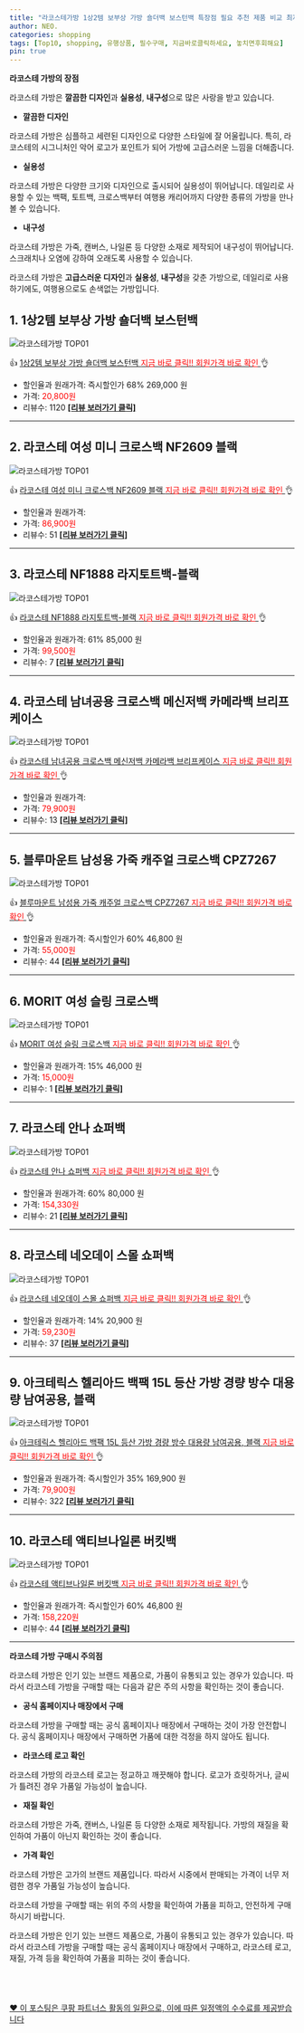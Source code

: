 ```yaml
---
title: "라코스테가방 1상2템 보부상 가방 숄더백 보스턴백 특장점 필요 추천 제품 비교 최저 가격 비교 장점 구매 후기 구매평"
author: NEO.
categories: shopping
tags: [Top10, shopping, 유행상품, 필수구매, 지금바로클릭하세요, 놓치면후회해요]
pin: true
---
```

**라코스테 가방의 장점**

라코스테 가방은 **깔끔한 디자인**과 **실용성**, **내구성**으로 많은 사랑을 받고 있습니다.

* **깔끔한 디자인**

라코스테 가방은 심플하고 세련된 디자인으로 다양한 스타일에 잘 어울립니다. 특히, 라코스테의 시그니처인 악어 로고가 포인트가 되어 가방에 고급스러운 느낌을 더해줍니다.

* **실용성**

라코스테 가방은 다양한 크기와 디자인으로 출시되어 실용성이 뛰어납니다. 데일리로 사용할 수 있는 백팩, 토트백, 크로스백부터 여행용 캐리어까지 다양한 종류의 가방을 만나볼 수 있습니다.

* **내구성**

라코스테 가방은 가죽, 캔버스, 나일론 등 다양한 소재로 제작되어 내구성이 뛰어납니다. 스크래치나 오염에 강하여 오래도록 사용할 수 있습니다.

라코스테 가방은 **고급스러운 디자인**과 **실용성**, **내구성**을 갖춘 가방으로, 데일리로 사용하기에도, 여행용으로도 손색없는 가방입니다.

   

## 1. 1상2템 보부상 가방 숄더백 보스턴백

![라코스테가방 TOP01](https://thumbnail8.coupangcdn.com/thumbnails/remote/490x490ex/image/vendor_inventory/c5e7/202c46274074b23004ebc3b146bbfae415078189d2d2cf0fc8c3704c1628.jpg)


👍 [1상2템 보부상 가방 숄더백 보스턴백 <font color=red> 지금 바로 클릭!! 회원가격 바로 확인 </font> ](https://link.coupang.com/re/AFFSDP?lptag=AF3617701&subid=GithubCoopas&pageKey=7495959735&traceid=V0-153&itemId=19611437390&vendorItemId=86361149701) 👌 


- 할인율과 원래가격: 즉시할인가 68%  269,000   원
- 가격: <span style='color:red'>20,800원</span>
- 리뷰수: 1120  [**[리뷰 보러가기 클릭]**](https://link.coupang.com/re/AFFSDP?lptag=AF3617701&subid=GithubCoopas&pageKey=7495959735&traceid=V0-153&itemId=19611437390&vendorItemId=86361149701)

---


   

## 2. 라코스테 여성 미니 크로스백 NF2609 블랙

![라코스테가방 TOP01](https://thumbnail6.coupangcdn.com/thumbnails/remote/490x490ex/image/vendor_inventory/8a6b/5f6e29e9f79623c1175cf07d4f472efcadf82951d31898eb351d978eed88.jpg)


👍 [라코스테 여성 미니 크로스백 NF2609 블랙 <font color=red> 지금 바로 클릭!! 회원가격 바로 확인 </font> ](https://link.coupang.com/re/AFFSDP?lptag=AF3617701&subid=GithubCoopas&pageKey=6956168969&traceid=V0-153&itemId=16918009362&vendorItemId=84095917439) 👌 


- 할인율과 원래가격: 
- 가격: <span style='color:red'>86,900원</span>
- 리뷰수: 51  [**[리뷰 보러가기 클릭]**](https://link.coupang.com/re/AFFSDP?lptag=AF3617701&subid=GithubCoopas&pageKey=6956168969&traceid=V0-153&itemId=16918009362&vendorItemId=84095917439)

---


   

## 3. 라코스테 NF1888 라지토트백-블랙

![라코스테가방 TOP01](https://thumbnail10.coupangcdn.com/thumbnails/remote/490x490ex/image/vendor_inventory/images/2017/10/10/15/0/7e785a5c-209f-47c7-be31-6abb4889216c.jpg)


👍 [라코스테 NF1888 라지토트백-블랙 <font color=red> 지금 바로 클릭!! 회원가격 바로 확인 </font> ](https://link.coupang.com/re/AFFSDP?lptag=AF3617701&subid=GithubCoopas&pageKey=317301384&traceid=V0-153&itemId=1012038428&vendorItemId=3335695702) 👌 


- 할인율과 원래가격: 61%  85,000   원
- 가격: <span style='color:red'>99,500원</span>
- 리뷰수: 7  [**[리뷰 보러가기 클릭]**](https://link.coupang.com/re/AFFSDP?lptag=AF3617701&subid=GithubCoopas&pageKey=317301384&traceid=V0-153&itemId=1012038428&vendorItemId=3335695702)

---


   

## 4. 라코스테 남녀공용 크로스백 메신저백 카메라백 브리프케이스

![라코스테가방 TOP01](https://thumbnail7.coupangcdn.com/thumbnails/remote/490x490ex/image/vendor_inventory/830a/b4c2346fbc20bf3bb23a0786ee8a05835dddde587f6247f9af4b027f3567.jpg)


👍 [라코스테 남녀공용 크로스백 메신저백 카메라백 브리프케이스 <font color=red> 지금 바로 클릭!! 회원가격 바로 확인 </font> ](https://link.coupang.com/re/AFFSDP?lptag=AF3617701&subid=GithubCoopas&pageKey=7667119608&traceid=V0-153&itemId=20442748777&vendorItemId=87049862561) 👌 


- 할인율과 원래가격: 
- 가격: <span style='color:red'>79,900원</span>
- 리뷰수: 13  [**[리뷰 보러가기 클릭]**](https://link.coupang.com/re/AFFSDP?lptag=AF3617701&subid=GithubCoopas&pageKey=7667119608&traceid=V0-153&itemId=20442748777&vendorItemId=87049862561)

---


   

## 5. 블루마운트 남성용 가죽 캐주얼 크로스백 CPZ7267

![라코스테가방 TOP01](https://thumbnail9.coupangcdn.com/thumbnails/remote/490x490ex/image/rs_quotation_api/e9stdfnc/bde211bedc5e45aca77b9625531465dd.jpg)


👍 [블루마운트 남성용 가죽 캐주얼 크로스백 CPZ7267 <font color=red> 지금 바로 클릭!! 회원가격 바로 확인 </font> ](https://link.coupang.com/re/AFFSDP?lptag=AF3617701&subid=GithubCoopas&pageKey=4353323779&traceid=V0-153&itemId=5110249501&vendorItemId=72419781382) 👌 


- 할인율과 원래가격: 즉시할인가 60%  46,800   원
- 가격: <span style='color:red'>55,000원</span>
- 리뷰수: 44  [**[리뷰 보러가기 클릭]**](https://link.coupang.com/re/AFFSDP?lptag=AF3617701&subid=GithubCoopas&pageKey=4353323779&traceid=V0-153&itemId=5110249501&vendorItemId=72419781382)

---


   

## 6. MORIT 여성 슬링 크로스백

![라코스테가방 TOP01](https://thumbnail9.coupangcdn.com/thumbnails/remote/490x490ex/image/vendor_inventory/64ca/15d7ebf839f8a548ba402e4bc4b0c8bfbfd1ed7d2cd9e9bcdec63345cb39.jpg)


👍 [MORIT 여성 슬링 크로스백 <font color=red> 지금 바로 클릭!! 회원가격 바로 확인 </font> ](https://link.coupang.com/re/AFFSDP?lptag=AF3617701&subid=GithubCoopas&pageKey=6784443873&traceid=V0-153&itemId=15966242372&vendorItemId=83172446668) 👌 


- 할인율과 원래가격: 15%  46,000   원
- 가격: <span style='color:red'>15,000원</span>
- 리뷰수: 1  [**[리뷰 보러가기 클릭]**](https://link.coupang.com/re/AFFSDP?lptag=AF3617701&subid=GithubCoopas&pageKey=6784443873&traceid=V0-153&itemId=15966242372&vendorItemId=83172446668)

---


   

## 7. 라코스테 안나 쇼퍼백

![라코스테가방 TOP01](https://thumbnail10.coupangcdn.com/thumbnails/remote/490x490ex/image/retail/images/2023/04/06/16/8/75494ec6-4fda-4340-92b2-5a7ef9ee3c7e.jpg)


👍 [라코스테 안나 쇼퍼백 <font color=red> 지금 바로 클릭!! 회원가격 바로 확인 </font> ](https://link.coupang.com/re/AFFSDP?lptag=AF3617701&subid=GithubCoopas&pageKey=7249150332&traceid=V0-153&itemId=18435968414&vendorItemId=85577305329) 👌 


- 할인율과 원래가격: 60%  80,000   원
- 가격: <span style='color:red'>154,330원</span>
- 리뷰수: 21  [**[리뷰 보러가기 클릭]**](https://link.coupang.com/re/AFFSDP?lptag=AF3617701&subid=GithubCoopas&pageKey=7249150332&traceid=V0-153&itemId=18435968414&vendorItemId=85577305329)

---


   

## 8. 라코스테 네오데이 스몰 쇼퍼백

![라코스테가방 TOP01](https://thumbnail6.coupangcdn.com/thumbnails/remote/490x490ex/image/rs_quotation_api/jwaqxvd9/470789a477e242338d4cc3ff5308e57d.jpg)


👍 [라코스테 네오데이 스몰 쇼퍼백 <font color=red> 지금 바로 클릭!! 회원가격 바로 확인 </font> ](https://link.coupang.com/re/AFFSDP?lptag=AF3617701&subid=GithubCoopas&pageKey=7234603347&traceid=V0-153&itemId=18366574661&vendorItemId=85510188822) 👌 


- 할인율과 원래가격: 14%  20,900   원
- 가격: <span style='color:red'>59,230원</span>
- 리뷰수: 37  [**[리뷰 보러가기 클릭]**](https://link.coupang.com/re/AFFSDP?lptag=AF3617701&subid=GithubCoopas&pageKey=7234603347&traceid=V0-153&itemId=18366574661&vendorItemId=85510188822)

---


   

## 9. 아크테릭스 헬리아드 백팩 15L 등산 가방 경량 방수 대용량 남여공용, 블랙

![라코스테가방 TOP01](https://thumbnail10.coupangcdn.com/thumbnails/remote/490x490ex/image/vendor_inventory/e700/eb8d7517d1231b01fd9a4340e38d70cced59d1d526565c0540baf6cb00ff.png)


👍 [아크테릭스 헬리아드 백팩 15L 등산 가방 경량 방수 대용량 남여공용, 블랙 <font color=red> 지금 바로 클릭!! 회원가격 바로 확인 </font> ](https://link.coupang.com/re/AFFSDP?lptag=AF3617701&subid=GithubCoopas&pageKey=7549353579&traceid=V0-153&itemId=20703140265&vendorItemId=87384125450) 👌 


- 할인율과 원래가격: 즉시할인가 35%  169,900   원
- 가격: <span style='color:red'>79,900원</span>
- 리뷰수: 322  [**[리뷰 보러가기 클릭]**](https://link.coupang.com/re/AFFSDP?lptag=AF3617701&subid=GithubCoopas&pageKey=7549353579&traceid=V0-153&itemId=20703140265&vendorItemId=87384125450)

---


   

## 10. 라코스테 액티브나일론 버킷백

![라코스테가방 TOP01](https://thumbnail10.coupangcdn.com/thumbnails/remote/490x490ex/image/retail/images/1675266347342627-db6066f1-4546-466a-b6da-d2720ba1e48d.jpg)


👍 [라코스테 액티브나일론 버킷백 <font color=red> 지금 바로 클릭!! 회원가격 바로 확인 </font> ](https://link.coupang.com/re/AFFSDP?lptag=AF3617701&subid=GithubCoopas&pageKey=6740730895&traceid=V0-153&itemId=15735183390&vendorItemId=82949116304) 👌 


- 할인율과 원래가격: 즉시할인가 60%  46,800   원
- 가격: <span style='color:red'>158,220원</span>
- 리뷰수: 44  [**[리뷰 보러가기 클릭]**](https://link.coupang.com/re/AFFSDP?lptag=AF3617701&subid=GithubCoopas&pageKey=6740730895&traceid=V0-153&itemId=15735183390&vendorItemId=82949116304)

---
**라코스테 가방 구매시 주의점**

라코스테 가방은 인기 있는 브랜드 제품으로, 가품이 유통되고 있는 경우가 있습니다. 따라서 라코스테 가방을 구매할 때는 다음과 같은 주의 사항을 확인하는 것이 좋습니다.

* **공식 홈페이지나 매장에서 구매**

라코스테 가방을 구매할 때는 공식 홈페이지나 매장에서 구매하는 것이 가장 안전합니다. 공식 홈페이지나 매장에서 구매하면 가품에 대한 걱정을 하지 않아도 됩니다.

* **라코스테 로고 확인**

라코스테 가방의 라코스테 로고는 정교하고 깨끗해야 합니다. 로고가 흐릿하거나, 글씨가 틀려진 경우 가품일 가능성이 높습니다.

* **재질 확인**

라코스테 가방은 가죽, 캔버스, 나일론 등 다양한 소재로 제작됩니다. 가방의 재질을 확인하여 가품이 아닌지 확인하는 것이 좋습니다.

* **가격 확인**

라코스테 가방은 고가의 브랜드 제품입니다. 따라서 시중에서 판매되는 가격이 너무 저렴한 경우 가품일 가능성이 높습니다.

라코스테 가방을 구매할 때는 위의 주의 사항을 확인하여 가품을 피하고, 안전하게 구매하시기 바랍니다.

라코스테 가방은 인기 있는 브랜드 제품으로, 가품이 유통되고 있는 경우가 있습니다. 따라서 라코스테 가방을 구매할 때는 공식 홈페이지나 매장에서 구매하고, 라코스테 로고, 재질, 가격 등을 확인하여 가품을 피하는 것이 좋습니다.<br><br><br><br><br> [ ❤  이 포스팅은 쿠팡 파트너스 활동의 일환으로, 이에 따른 일정액의 수수료를 제공받습니다](https://link.coupang.com/a/bcEFyh)
